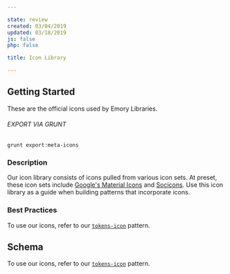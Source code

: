 ```yaml
---

state: review
created: 03/04/2019
updated: 03/18/2019
js: false
php: false

title: Icon Library

---
```


## Getting Started

These are the official icons used by Emory Libraries.

###### EXPORT VIA GRUNT

```
grunt export:meta-icons
```


### Description

Our icon library consists of icons pulled from various icon sets. At preset, these icon sets include [Google's Material Icons][Material] and [Socicons][Socicons]. Use this icon library as a guide when building patterns that incorporate icons.


### Best Practices

To use our icons, refer to our [`tokens-icon`][tokens-icon] pattern.


## Schema

To use our icons, refer to our [`tokens-icon`][tokens-icon] pattern.


[tokens-icon]: /patterns/10-tokens-10-globals-icon/10-tokens-10-globals-icon.html
[Material]: /https://material.io/tools/icons/?style=outline
[Socicons]: http://www.socicon.com/
